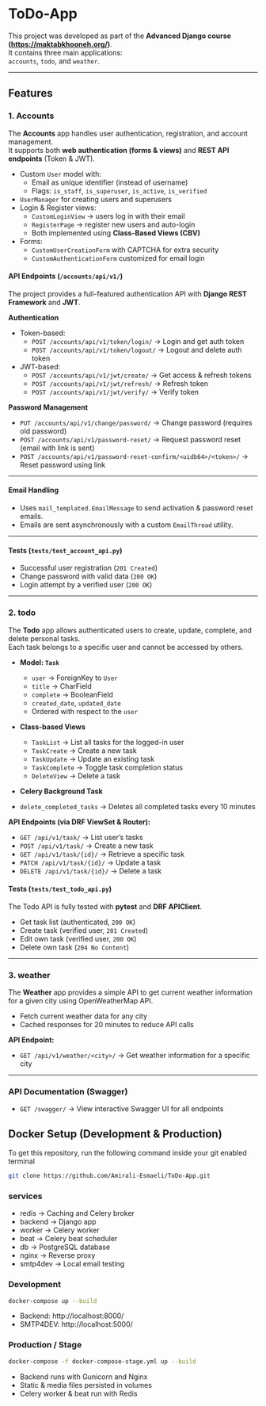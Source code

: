 # ToDo-App

This project was developed as part of the **Advanced Django course (https://maktabkhooneh.org/)**.  
It contains three main applications:  
`accounts`, `todo`, and `weather`.

---

## Features

### 1. Accounts

The **Accounts** app handles user authentication, registration, and account management.  
It supports both **web authentication (forms & views)** and **REST API endpoints** (Token & JWT).

- Custom `User` model with:
  - Email as unique identifier (instead of username)
  - Flags: `is_staff`, `is_superuser`, `is_active`, `is_verified`
- `UserManager` for creating users and superusers
- Login & Register views:
  - `CustomLoginView` → users log in with their email
  - `RegisterPage` → register new users and auto-login
  - Both implemented using **Class-Based Views (CBV)**
- Forms:
  - `CustomUserCreationForm` with CAPTCHA for extra security
  - `CustomAuthenticationForm` customized for email login

#### API Endpoints (`/accounts/api/v1/`)
The project provides a full-featured authentication API with **Django REST Framework** and **JWT**.

**Authentication**
- Token-based:
  - `POST /accounts/api/v1/token/login/` → Login and get auth token
  - `POST /accounts/api/v1/token/logout/` → Logout and delete auth token
- JWT-based:
  - `POST /accounts/api/v1/jwt/create/` → Get access & refresh tokens
  - `POST /accounts/api/v1/jwt/refresh/` → Refresh token
  - `POST /accounts/api/v1/jwt/verify/` → Verify token

**Password Management**
- `PUT /accounts/api/v1/change/password/` → Change password (requires old password)
- `POST /accounts/api/v1/password-reset/` → Request password reset (email with link is sent)
- `POST /accounts/api/v1/password-reset-confirm/<uidb64>/<token>/` → Reset password using link

---

#### Email Handling
- Uses `mail_templated.EmailMessage` to send activation & password reset emails.
- Emails are sent asynchronously with a custom `EmailThread` utility.

---

#### Tests (`tests/test_account_api.py`)
-  Successful user registration (`201 Created`)
-  Change password with valid data (`200 OK`)
-  Login attempt by a verified user (`200 OK`)

---

### 2. todo

The **Todo** app allows authenticated users to create, update, complete, and delete personal tasks.  
Each task belongs to a specific user and cannot be accessed by others. 

- **Model: `Task`**
  - `user` → ForeignKey to `User`
  - `title` → CharField
  - `complete` → BooleanField
  - `created_date`, `updated_date`
  - Ordered with respect to the `user`

- **Class-based Views**
  - `TaskList` → List all tasks for the logged-in user
  - `TaskCreate` → Create a new task
  - `TaskUpdate` → Update an existing task
  - `TaskComplete` → Toggle task completion status
  - `DeleteView` → Delete a task

- **Celery Background Task**
- `delete_completed_tasks` → Deletes all completed tasks every 10 minutes

**API Endpoints (via DRF ViewSet & Router):**
- `GET /api/v1/task/` → List user’s tasks
- `POST /api/v1/task/` → Create a new task
- `GET /api/v1/task/{id}/` → Retrieve a specific task
- `PATCH /api/v1/task/{id}/` → Update a task
- `DELETE /api/v1/task/{id}/` → Delete a task

#### Tests (`tests/test_todo_api.py`)
The Todo API is fully tested with **pytest** and **DRF APIClient**. 
-  Get task list (authenticated, `200 OK`)
-  Create task (verified user, `201 Created`)
-  Edit own task (verified user, `200 OK`)
-  Delete own task (`204 No Content`)

---
### 3. weather
The **Weather** app provides a simple API to get current weather information for a given city using OpenWeatherMap API.

- Fetch current weather data for any city
- Cached responses for 20 minutes to reduce API calls

**API Endpoint:**
- `GET /api/v1/weather/<city>/` → Get weather information for a specific city
---
### API Documentation (Swagger)
- `GET /swagger/` → View interactive Swagger UI for all endpoints


## Docker Setup (Development & Production)
To get this repository, run the following command inside your git enabled terminal
 ```bash
git clone https://github.com/Amirali-Esmaeli/ToDo-App.git
```
### services
- redis → Caching and Celery broker
- backend → Django app
- worker → Celery worker
- beat → Celery beat scheduler
- db → PostgreSQL database
- nginx → Reverse proxy
- smtp4dev → Local email testing
### Development
```bash
docker-compose up --build
```
- Backend: http://localhost:8000/
- SMTP4DEV: http://localhost:5000/

### Production / Stage
```bash
docker-compose -f docker-compose-stage.yml up --build
```
- Backend runs with Gunicorn and Nginx
- Static & media files persisted in volumes
- Celery worker & beat run with Redis





